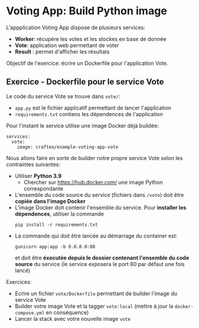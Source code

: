 # Voting App: Build Python image

L'appplication Voting App dispose de plusieurs services:

- **Worker**: récupère les votes et les stockes en base de donnée
- **Vote**: application web permettant de voter
- **Result** : permet d'afficher les résultats

Objectif de l'exercice: écrire un Dockerfile pour l'application Vote.

## Exercice - Dockerfile pour le service Vote

Le code du service Vote se trouve dans `vote/`:
- `app.py` est le fichier applicatif permettant de lancer l'application
- `requirements.txt` contiens les dépendences de l'application

Pour l'instant le service utilise une image Docker déjà buildée:

```
services:
  vote:
    image: crafteo/example-voting-app-vote
```

Nous allons faire en sorte de builder notre propre service Vote selon les contraintes suivantes:

- Utiliser **Python 3.9**
  - Chercher sur https://hub.docker.com/ une image Python correspondante
- L'ensemble du code source du service (fichiers dans `/vote`) doit être **copiée dans l'image Docker**
- L'image Docker doit contenir l'ensemble du service. Pour **installer les dépendences**, utiliser la commande
   ```
   pip install -r requirements.txt
   ```
- La commande qui doit être lancée au démarrage du container est:
   ```
   gunicorn app:app -b 0.0.0.0:80
   ```
   et doit être **éxecutée depuis le dossier contenant l'ensemble du code source** du service (le service exposera le port 80 par défaut une fois lancé)

Exercices:

- Ecrire un fichier `vote/Dockerfile` permettant de builder l'image du service Vote
- Builder votre image Vote et la tagger `vote:local` (mettre à jour la `docker-compose.yml` en conséquence)
- Lancer la stack avec votre nouvelle image `vote`
